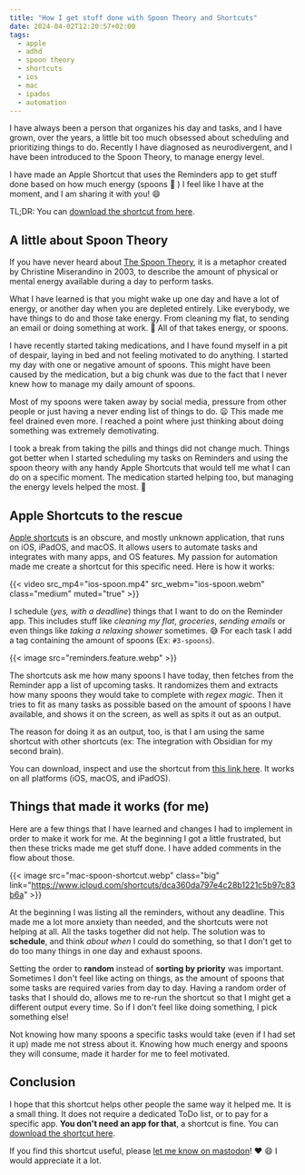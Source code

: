 ```yaml
---
title: "How I get stuff done with Spoon Theory and Shortcuts"
date: 2024-04-02T12:20:57+02:00
tags:
  - apple
  - adhd
  - spoon theory
  - shortcuts
  - ios
  - mac
  - ipados
  - automation
---
```

I have always been a person that organizes his day and tasks, and I have
grown, over the years, a little bit too much obsessed about scheduling and
prioritizing things to do. Recently I have diagnosed as neurodivergent,
and I have been introduced to the Spoon Theory, to manage energy level.

I have made an Apple Shortcut that uses the Reminders app to get stuff done
based on how much energy (spoons :spoon: ) I feel like I have at the moment,
and I am sharing it with you! :smile:

<!--more-->
TL;DR: You can [download the shortcut from here](https://www.icloud.com/shortcuts/dca360da797e4c28b1221c5b97c83b6a).

## A little about Spoon Theory
If you have never heard about [The Spoon Theory](https://en.wikipedia.org/wiki/Spoon_theory), 
it is a metaphor created by Christine Miserandino in 2003, to describe the
amount of physical or mental energy available during a day to perform tasks.

What I have learned is that you might wake up one day and have a lot of energy,
or another day when you are depleted entirely. Like everybody, we have things
to do and those take energy. From cleaning my flat, to sending an email or
doing something at work. :spoon: All of that takes energy, or spoons.

I have recently started taking medications, and I have found myself in a
pit of despair, laying in bed and not feeling motivated to do anything. I
started my day with one or negative amount of spoons. This might have been
caused by the medication, but a big chunk was due to the fact that I never
knew how to manage my daily amount of spoons.

Most of my spoons were taken away by social media, pressure from other people
or just having a never ending list of things to do. :frowning: This made me
feel drained even more. I reached a point where just thinking about doing
something was extremely demotivating.

I took a break from taking the pills and things did not change much. Things
got better when I started scheduling my tasks on Reminders and using the
spoon theory with any handy Apple Shortcuts that would tell me what I can
do on a specific moment. The medication started helping too, but managing
the energy levels helped the most. :tada:

## Apple Shortcuts to the rescue
[Apple shortcuts](https://apps.apple.com/us/app/shortcuts/id915249334) is an 
obscure, and mostly unknown application, that runs on iOS, iPadOS, and macOS. 
It allows users to automate tasks and integrates with many apps, and OS 
features. My passion for automation made me create a shortcut for this specific
need. Here is how it works:

{{< video src_mp4="ios-spoon.mp4" src_webm="ios-spoon.webm" class="medium" muted="true" >}}

I schedule (_yes, with a deadline_) things that I want to do on the Reminder
app.  This includes stuff like _cleaning my flat_, _groceries_, _sending
emails_ or even things like _taking a relaxing shower_ sometimes. :sweat_smile:
For each task I add a tag containing the amount of spoons (Ex: `#3-spoons`).

{{< image src="reminders.feature.webp" >}}

The shortcuts ask me how many spoons I have today, then fetches from the
Reminder app a list of upcoming tasks. It randomizes them and extracts how
many spoons they would take to complete with _regex magic_. Then it tries to
fit as many tasks as possible based on the amount of spoons I have available,
and shows it on the screen, as well as spits it out as an output.

The reason for doing it as an output, too, is that I am using the same shortcut
with other shortcuts (ex: The integration with Obsidian for my second brain).

You can download, inspect and use the shortcut from [this link
here](https://www.icloud.com/shortcuts/dca360da797e4c28b1221c5b97c83b6a).
It works on all platforms (iOS, macOS, and iPadOS).

## Things that made it works (for me)
Here are a few things that I have learned and changes I had to implement in
order to make it work for me. At the beginning I got a little frustrated,
but then these tricks made me get stuff done. I have added comments in the
flow about those.

{{< image src="mac-spoon-shortcut.webp" class="big"
link="https://www.icloud.com/shortcuts/dca360da797e4c28b1221c5b97c83b6a" >}}

At the beginning I was listing all the reminders, without any deadline.
This made me a lot more anxiety than needed, and the shortcuts were not
helping at all. All the tasks together did not help. The solution was to
**schedule**, and think _about when_ I could do something, so that I don't
get to do too many things in one day and exhaust spoons.

Setting the order to **random** instead of **sorting by priority** was
important.  Sometimes I don't feel like acting on things, as the amount of
spoons that some tasks are required varies from day to day. Having a random
order of tasks that I should do, allows me to re-run the shortcut so that
I might get a different output every time. So if I don't feel like doing
something, I pick something else!

Not knowing how many spoons a specific tasks would take (even if I had set
it up) made me not stress about it. Knowing how much energy and spoons they
will consume, made it harder for me to feel motivated.

## Conclusion
I hope that this shortcut helps other people the same way it helped me. It is
a small thing. It does not require a dedicated ToDo list, or to pay for a
specific app. **You don't need an app for that**, a shortcut is fine. 
You can [download the shortcut here](https://www.icloud.com/shortcuts/dca360da797e4c28b1221c5b97c83b6a).

If you find this shortcut useful, please [let me know on mastodon](https://mastodon.social/@koalalorenzo)! 
:heart: :smile: I would appreciate it a lot.
